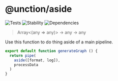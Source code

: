 # @unction/aside


![Tests][BADGE_TRAVIS]
![Stability][BADGE_STABILITY]
![Dependencies][BADGE_DEPENDENCY]

> Array<(any => any)> -> any -> any

Use this function to do thing aside of a main pipeline.

``` javascript
export default function generateGraph () {
  return pipe(
    aside([format, log]),
    processData
  )
}
```

[BADGE_TRAVIS]: https://img.shields.io/travis/unctionjs/aside.svg?maxAge=2592000&style=flat-square

[BADGE_STABILITY]: https://img.shields.io/badge/stability-strong-green.svg?maxAge=2592000&style=flat-square
[BADGE_DEPENDENCY]: https://img.shields.io/david/unctionjs/aside.svg?maxAge=2592000&style=flat-square
